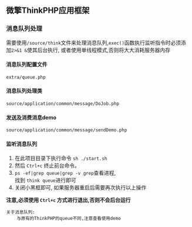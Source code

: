 ## 微擎ThinkPHP应用框架
### 消息队列处理
需要使用`/source/think`文件来处理消息队列,`exec()`函数执行监听指令时必须添加`2>&1 &`使其后台执行,
或者使用单线程模式,否则将大大消耗服务器内存

#### 消息队列配置文件
`extra/queue.php`

#### 消息队列处理类
`source/application/common/message/DoJob.php`

#### 发送及消费消息demo
`source/application/common/message/sendDemo.php`

#### 监听消息队列
1. 在此项目目录下执行命令 `sh ./start.sh`
2. 然后 `Ctrl+c` 终止前台命令。
3. `ps -ef|grep queue|grep -v grep`查看进程,  
   找到 `think queue`进行即可
4. 关闭小黑框即可, 如果服务器重启后需要再次执行以上操作  

**注意,必须使用 `Ctrl+c` 方式进行退出,否则不会后台运行**

```
关于消息队列:
    与原有的ThinkPHP的queue不同,注意查看使用demo
```